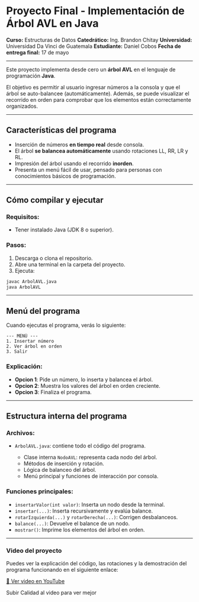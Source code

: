 # Proyecto Final - Implementación de Árbol AVL en Java

**Curso:** Estructuras de Datos
**Catedrático:** Ing. Brandon Chitay
**Universidad:** Universidad Da Vinci de Guatemala
**Estudiante:** Daniel Cobos
**Fecha de entrega final:** 17 de mayo

--------------------------------------------------


Este proyecto implementa desde cero un **árbol AVL** en el lenguaje de programación **Java**.

El objetivo es permitir al usuario ingresar números a la consola y que el árbol se auto-balancee (automáticamente). Además, se puede visualizar el recorrido en orden para comprobar que los elementos están correctamente organizados.

---------------------------------------

## Características del programa

* Inserción de números **en tiempo real** desde consola.
* El árbol **se balancea automáticamente** usando rotaciones LL, RR, LR y RL.
* Impresión del árbol usando el recorrido **inorden**.
* Presenta un menú fácil de usar, pensado para personas con conocimientos básicos de programación.

---------------------------

## Cómo compilar y ejecutar

### Requisitos:

* Tener instalado Java (JDK 8 o superior).

### Pasos:

1. Descarga o clona el repositorio.
2. Abre una terminal en la carpeta del proyecto.
3. Ejecuta:

```bash
javac ArbolAVL.java
java ArbolAVL
```

-----------------

## Menú del programa

Cuando ejecutas el programa, verás lo siguiente:

```
--- MENÚ ---
1. Insertar número
2. Ver árbol en orden
3. Salir
```

### Explicación:

* **Opcion 1**: Pide un número, lo inserta y balancea el árbol.
* **Opcion 2**: Muestra los valores del árbol en orden creciente.
* **Opcion 3**: Finaliza el programa.

------------

## Estructura interna del programa

### Archivos:

* `ArbolAVL.java`: contiene todo el código del programa.

  * Clase interna `NodoAVL`: representa cada nodo del árbol.
  * Métodos de inserción y rotación.
  * Lógica de balanceo del árbol.
  * Menú principal y funciones de interacción por consola.

### Funciones principales:

* `insertarValor(int valor)`: Inserta un nodo desde la terminal.
* `insertar(...)`: Inserta recursivamente y evalúa balance.
* `rotarIzquierda(...)` y `rotarDerecha(...)`: Corrigen desbalanceos.
* `balance(...)`: Devuelve el balance de un nodo.
* `mostrar()`: Imprime los elementos del árbol en orden.

--------

### Video del proyecto

Puedes ver la explicación del código, las rotaciones y la demostración del programa funcionando en el siguiente enlace:

[🔗 Ver video en YouTube](https://youtu.be/F0_Us9v_Nfk)

Subir Calidad al video para ver mejor
